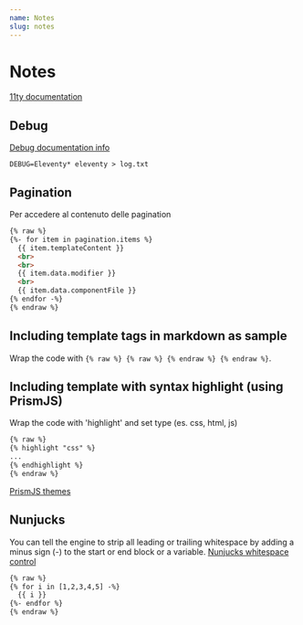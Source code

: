 ```yaml
---
name: Notes
slug: notes
---
```


# Notes

[11ty documentation](https://www.11ty.io)

## Debug
[Debug documentation info](https://github.com/11ty/11ty.io/blob/master/docs/debugging.md)

```
DEBUG=Eleventy* eleventy > log.txt
```

## Pagination
Per accedere al contenuto delle pagination

```html
{% raw %}
{%- for item in pagination.items %}
  {{ item.templateContent }}
  <br>
  <br>
  {{ item.data.modifier }}
  <br>
  {{ item.data.componentFile }}
{% endfor -%}
{% endraw %}
```

## Including template tags in markdown as sample
Wrap the code with `{% raw %} {% raw %} {% endraw %} {% endraw %}`.

## Including template with syntax highlight (using PrismJS)
Wrap the code with 'highlight' and set type (es. css, html, js)

```html
{% raw %}
{% highlight "css" %}
...
{% endhighlight %}
{% endraw %}
```

[PrismJS themes](https://github.com/PrismJS/prism-themes)

## Nunjucks

You can tell the engine to strip all leading or trailing whitespace by adding a minus sign (-) to the start or end block or a variable.
[Nunjucks whitespace control](https://mozilla.github.io/nunjucks/templating.html#whitespace-control)

```html
{% raw %}
{% for i in [1,2,3,4,5] -%}
  {{ i }}
{%- endfor %}
{% endraw %}
```
